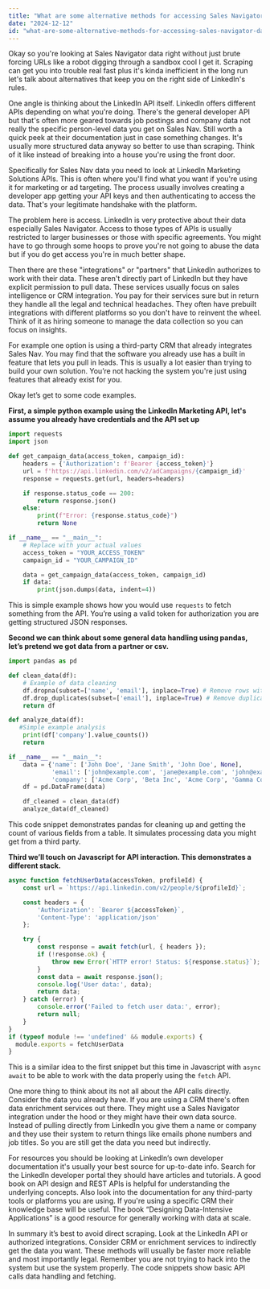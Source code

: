 ```yaml
---
title: "What are some alternative methods for accessing Sales Navigator data without directly scraping URLs? (Teaching point: Introduces indirect data extraction techniques.)"
date: "2024-12-12"
id: "what-are-some-alternative-methods-for-accessing-sales-navigator-data-without-directly-scraping-urls-teaching-point-introduces-indirect-data-extraction-techniques"
---
```


Okay so you're looking at Sales Navigator data right without just brute forcing URLs like a robot digging through a sandbox cool I get it. Scraping can get you into trouble real fast plus it's kinda inefficient in the long run let's talk about alternatives that keep you on the right side of LinkedIn's rules.

One angle is thinking about the LinkedIn API itself. LinkedIn offers different APIs depending on what you're doing. There's the general developer API but that's often more geared towards job postings and company data not really the specific person-level data you get on Sales Nav. Still worth a quick peek at their documentation just in case something changes. It's usually more structured data anyway so better to use than scraping. Think of it like instead of breaking into a house you're using the front door.

Specifically for Sales Nav data you need to look at LinkedIn Marketing Solutions APIs. This is often where you'll find what you want if you're using it for marketing or ad targeting. The process usually involves creating a developer app getting your API keys and then authenticating to access the data. That's your legitimate handshake with the platform.

The problem here is access. LinkedIn is very protective about their data especially Sales Navigator. Access to those types of APIs is usually restricted to larger businesses or those with specific agreements. You might have to go through some hoops to prove you're not going to abuse the data but if you do get access you're in much better shape.

Then there are these "integrations" or "partners" that LinkedIn authorizes to work with their data. These aren't directly part of LinkedIn but they have explicit permission to pull data. These services usually focus on sales intelligence or CRM integration. You pay for their services sure but in return they handle all the legal and technical headaches. They often have prebuilt integrations with different platforms so you don't have to reinvent the wheel. Think of it as hiring someone to manage the data collection so you can focus on insights.

For example one option is using a third-party CRM that already integrates Sales Nav. You may find that the software you already use has a built in feature that lets you pull in leads. This is usually a lot easier than trying to build your own solution. You’re not hacking the system you're just using features that already exist for you.

Okay let’s get to some code examples.

**First, a simple python example using the LinkedIn Marketing API, let's assume you already have credentials and the API set up**

```python
import requests
import json

def get_campaign_data(access_token, campaign_id):
    headers = {'Authorization': f'Bearer {access_token}'}
    url = f'https://api.linkedin.com/v2/adCampaigns/{campaign_id}'
    response = requests.get(url, headers=headers)

    if response.status_code == 200:
        return response.json()
    else:
        print(f"Error: {response.status_code}")
        return None

if __name__ == "__main__":
    # Replace with your actual values
    access_token = "YOUR_ACCESS_TOKEN"
    campaign_id = "YOUR_CAMPAIGN_ID"

    data = get_campaign_data(access_token, campaign_id)
    if data:
        print(json.dumps(data, indent=4))
```
This is simple example shows how you would use `requests` to fetch something from the API. You’re using a valid token for authorization you are getting structured JSON responses.

**Second we can think about some general data handling using pandas, let’s pretend we got data from a partner or csv.**

```python
import pandas as pd

def clean_data(df):
    # Example of data cleaning
    df.dropna(subset=['name', 'email'], inplace=True) # Remove rows with NaN
    df.drop_duplicates(subset=['email'], inplace=True) # Remove duplicate emails
    return df

def analyze_data(df):
   #Simple example analysis
    print(df['company'].value_counts())
    return

if __name__ == "__main__":
    data = {'name': ['John Doe', 'Jane Smith', 'John Doe', None],
            'email': ['john@example.com', 'jane@example.com', 'john@example.com', None],
            'company': ['Acme Corp', 'Beta Inc', 'Acme Corp', 'Gamma Co.']}
    df = pd.DataFrame(data)

    df_cleaned = clean_data(df)
    analyze_data(df_cleaned)
```
This code snippet demonstrates pandas for cleaning up and getting the count of various fields from a table. It simulates processing data you might get from a third party.

**Third we’ll touch on Javascript for API interaction. This demonstrates a different stack.**
```javascript
async function fetchUserData(accessToken, profileId) {
    const url = `https://api.linkedin.com/v2/people/${profileId}`;

    const headers = {
        'Authorization': `Bearer ${accessToken}`,
        'Content-Type': 'application/json'
    };

    try {
        const response = await fetch(url, { headers });
        if (!response.ok) {
            throw new Error(`HTTP error! Status: ${response.status}`);
        }
        const data = await response.json();
        console.log('User data:', data);
        return data;
    } catch (error) {
        console.error('Failed to fetch user data:', error);
        return null;
    }
}
if (typeof module !== 'undefined' && module.exports) {
  module.exports = fetchUserData
}
```
This is a similar idea to the first snippet but this time in Javascript with `async` `await` to be able to work with the data properly using the `fetch` API.

One more thing to think about its not all about the API calls directly. Consider the data you already have. If you are using a CRM there's often data enrichment services out there. They might use a Sales Navigator integration under the hood or they might have their own data source. Instead of pulling directly from LinkedIn you give them a name or company and they use their system to return things like emails phone numbers and job titles. So you are still get the data you need but indirectly.

For resources you should be looking at LinkedIn’s own developer documentation it's usually your best source for up-to-date info. Search for the LinkedIn developer portal they should have articles and tutorials. A good book on API design and REST APIs is helpful for understanding the underlying concepts. Also look into the documentation for any third-party tools or platforms you are using. If you're using a specific CRM their knowledge base will be useful. The book “Designing Data-Intensive Applications” is a good resource for generally working with data at scale.

In summary it’s best to avoid direct scraping. Look at the LinkedIn API or authorized integrations. Consider CRM or enrichment services to indirectly get the data you want. These methods will usually be faster more reliable and most importantly legal. Remember you are not trying to hack into the system but use the system properly. The code snippets show basic API calls data handling and fetching.

